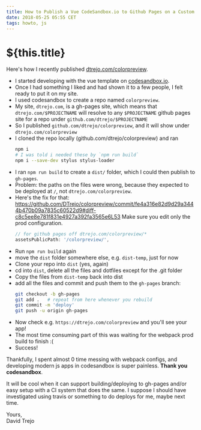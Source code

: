 ```yaml
---
title: How to Publish a Vue CodeSandbox.io to Github Pages on a Custom Domain
date: 2018-05-25 05:55 CET
tags: howto, js
---
```

# ${this.title}

Here's how I recently published [dtrejo.com/colorpreview](https://dtrejo.com/colorpreview).

- I started developing with the vue template on [codesandbox.io](https://codesandbox.io).
- Once I had something I liked and had shown it to a few people, I felt ready to
put it on my site.
- I used codesandbox to create a repo named `colorpreview`.
- My site, `dtrejo.com`, is a gh-pages site, which means that `dtrejo.com/$PROJECTNAME` 
  will resolve to any `$PROJECTNAME` github pages site for a repo under 
  `github.com/dtrejo/$PROJECTNAME`
- So I published `github.com/dtrejo/colorpreview`, and it will show 
  under `dtrejo.com/colorpreview`
- I cloned the repo locally (github.com/dtrejo/colorpreview) and ran
    ```bash
    npm i 
    # I was told i needed these by `npm run build`
    npm i --save-dev stylus stylus-loader 
    ```
- I ran `npm run build` to create a `dist/` folder, which I could then publish 
  to `gh-pages`.
- Problem: the paths on the files were wrong, because they expected to be 
  deployed at `/`, not `dtrejo.com/colorpreview`. 
- Here's the fix for that: 
  https://github.com/DTrejo/colorpreview/commit/fe4a316e82d9d29a3444b470b09a7835c60522d9#diff-c8c5ee8e781f831e4927a392fa3565e6L53
  Make sure you edit only the prod configuration.
    ``` js
    // for github pages off dtrejo.com/colorpreview/*
    assetsPublicPath: '/colorpreview/',
    ```
- Run `npm run build` again
- move the `dist` folder somewhere else, e.g. `dist-temp`, just for now
- Clone your repo into `dist` (yes, again)
- cd into `dist`, delete all the files and dotfiles except for the .git folder
- Copy the files from `dist-temp` back into dist
- add all the files and commit and push them to the `gh-pages` branch:
    ```bash
    git checkout -b gh-pages
    git add .   # repeat from here whenever you rebuild
    git commit -m 'deploy'
    git push -u origin gh-pages
    ```
- Now check e.g. `https://dtrejo.com/colorpreview` and you'll see your app!
- The most time consuming part of this was waiting for the webpack prod build to finish :(
- Success!

Thankfully, I spent almost 0 time messing with webpack configs, and developing
modern js apps in codesandbox is super painless. **Thank you codesandbox**. 

It will be cool when it can support building/deploying to gh-pages and/or easy 
setup with a CI system that does the same. I suppose I should have investigated 
using travis or something to do deploys for me, maybe next time.

Yours,  
David Trejo
